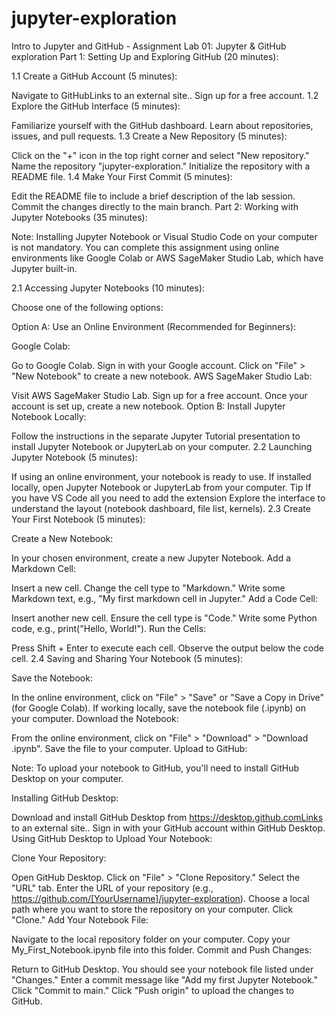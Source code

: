 # jupyter-exploration
Intro to Jupyter and GitHub - Assignment
Lab 01: Jupyter & GitHub exploration
Part 1: Setting Up and Exploring GitHub (20 minutes):

1.1 Create a GitHub Account (5 minutes):

Navigate to GitHubLinks to an external site..
Sign up for a free account.
1.2 Explore the GitHub Interface (5 minutes):

Familiarize yourself with the GitHub dashboard.
Learn about repositories, issues, and pull requests.
1.3 Create a New Repository (5 minutes):

Click on the "+" icon in the top right corner and select "New repository."
Name the repository "jupyter-exploration."
Initialize the repository with a README file.
1.4 Make Your First Commit (5 minutes):

Edit the README file to include a brief description of the lab session.
Commit the changes directly to the main branch.
Part 2: Working with Jupyter Notebooks (35 minutes):

Note: Installing Jupyter Notebook or Visual Studio Code on your computer is not mandatory. You can complete this assignment using online environments like Google Colab or AWS SageMaker Studio Lab, which have Jupyter built-in.

2.1 Accessing Jupyter Notebooks (10 minutes):

Choose one of the following options:

Option A: Use an Online Environment (Recommended for Beginners):

Google Colab:

Go to Google Colab.
Sign in with your Google account.
Click on "File" > "New Notebook" to create a new notebook.
AWS SageMaker Studio Lab:

Visit AWS SageMaker Studio Lab.
Sign up for a free account.
Once your account is set up, create a new notebook.
Option B: Install Jupyter Notebook Locally:

Follow the instructions in the separate Jupyter Tutorial presentation to install Jupyter Notebook or JupyterLab on your computer.
2.2 Launching Jupyter Notebook (5 minutes):

If using an online environment, your notebook is ready to use.
If installed locally, open Jupyter Notebook or JupyterLab from your computer. Tip  If you have  VS  Code all you need to add the extension
Explore the interface to understand the layout (notebook dashboard, file list, kernels).
2.3 Create Your First Notebook (5 minutes):

Create a New Notebook:

In your chosen environment, create a new Jupyter Notebook.
Add a Markdown Cell:

Insert a new cell.
Change the cell type to "Markdown."
Write some Markdown text, e.g., "My first markdown cell in Jupyter."
Add a Code Cell:

Insert another new cell.
Ensure the cell type is "Code."
Write some Python code, e.g., print("Hello, World!").
Run the Cells:

Press Shift + Enter to execute each cell.
Observe the output below the code cell.
2.4 Saving and Sharing Your Notebook (5 minutes):

Save the Notebook:

In the online environment, click on "File" > "Save" or "Save a Copy in Drive" (for Google Colab).
If working locally, save the notebook file (.ipynb) on your computer.
Download the Notebook:

From the online environment, click on "File" > "Download" > "Download .ipynb".
Save the file to your computer.
Upload to GitHub:

Note: To upload your notebook to GitHub, you'll need to install GitHub Desktop on your computer.

Installing GitHub Desktop:

Download and install GitHub Desktop from https://desktop.github.comLinks to an external site..
Sign in with your GitHub account within GitHub Desktop.
Using GitHub Desktop to Upload Your Notebook:

Clone Your Repository:

Open GitHub Desktop.
Click on "File" > "Clone Repository."
Select the "URL" tab.
Enter the URL of your repository (e.g., https://github.com/[YourUsername]/jupyter-exploration).
Choose a local path where you want to store the repository on your computer.
Click "Clone."
Add Your Notebook File:

Navigate to the local repository folder on your computer.
Copy your My_First_Notebook.ipynb file into this folder.
Commit and Push Changes:

Return to GitHub Desktop.
You should see your notebook file listed under "Changes."
Enter a commit message like "Add my first Jupyter Notebook."
Click "Commit to main."
Click "Push origin" to upload the changes to GitHub.
